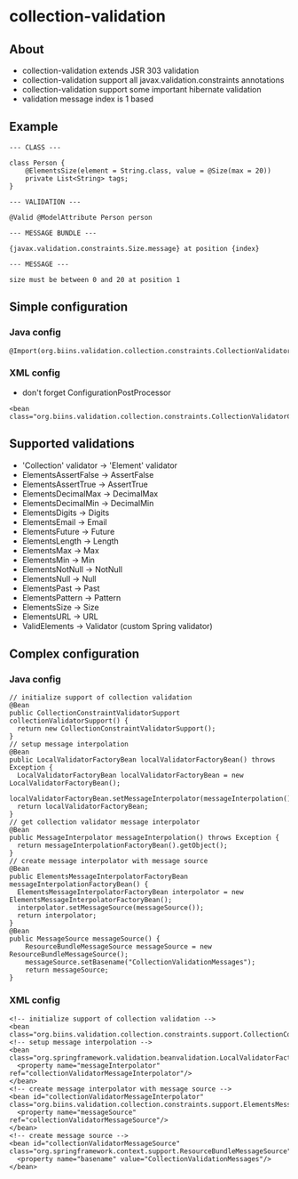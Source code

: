# collection-validation

## About

* collection-validation extends JSR 303 validation
* collection-validation support all javax.validation.constraints annotations
* collection-validation support some important hibernate validation
* validation message index is 1 based

## Example
```
--- CLASS ---

class Person {
    @ElementsSize(element = String.class, value = @Size(max = 20))
    private List<String> tags;
}

--- VALIDATION ---

@Valid @ModelAttribute Person person

--- MESSAGE BUNDLE ---

{javax.validation.constraints.Size.message} at position {index}

--- MESSAGE ---

size must be between 0 and 20 at position 1

```

## Simple configuration

### Java config
```
@Import(org.biins.validation.collection.constraints.CollectionValidatorConfig)
```
### XML config
* don't forget ConfigurationPostProcessor
```
<bean class="org.biins.validation.collection.constraints.CollectionValidatorConfig"/>
```

## Supported validations

* 'Collection' validator -> 'Element' validator
* ElementsAssertFalse -> AssertFalse
* ElementsAssertTrue -> AssertTrue
* ElementsDecimalMax -> DecimalMax
* ElementsDecimalMin -> DecimalMin
* ElementsDigits -> Digits
* ElementsEmail -> Email
* ElementsFuture -> Future
* ElementsLength -> Length
* ElementsMax -> Max
* ElementsMin -> Min
* ElementsNotNull -> NotNull
* ElementsNull -> Null
* ElementsPast -> Past
* ElementsPattern -> Pattern
* ElementsSize -> Size
* ElementsURL -> URL
* ValidElements -> Validator (custom Spring validator)


## Complex configuration

### Java config
```
// initialize support of collection validation
@Bean
public CollectionConstraintValidatorSupport collectionValidatorSupport() {
  return new CollectionConstraintValidatorSupport();
}
// setup message interpolation
@Bean
public LocalValidatorFactoryBean localValidatorFactoryBean() throws Exception {
  LocalValidatorFactoryBean localValidatorFactoryBean = new LocalValidatorFactoryBean();
  localValidatorFactoryBean.setMessageInterpolator(messageInterpolation());
  return localValidatorFactoryBean;
}
// get collection validator message interpolator
@Bean
public MessageInterpolator messageInterpolation() throws Exception {
  return messageInterpolationFactoryBean().getObject();
}
// create message interpolator with message source
@Bean
public ElementsMessageInterpolatorFactoryBean messageInterpolationFactoryBean() {
  ElementsMessageInterpolatorFactoryBean interpolator = new ElementsMessageInterpolatorFactoryBean();
  interpolator.setMessageSource(messageSource());
  return interpolator;
}
@Bean
public MessageSource messageSource() {
    ResourceBundleMessageSource messageSource = new ResourceBundleMessageSource();
    messageSource.setBasename("CollectionValidationMessages");
    return messageSource;
}
```

### XML config
```
<!-- initialize support of collection validation -->
<bean class="org.biins.validation.collection.constraints.support.CollectionConstraintValidatorSupport"/>
<!-- setup message interpolation -->
<bean class="org.springframework.validation.beanvalidation.LocalValidatorFactoryBean">
  <property name="messageInterpolator" ref="collectionValidatorMessageInterpolator"/>
</bean>
<!-- create message interpolator with message source -->
<bean id="collectionValidatorMessageInterpolator" class="org.biins.validation.collection.constraints.support.ElementsMessageInterpolatorFactoryBean">
  <property name="messageSource" ref="collectionValidatorMessageSource"/>
</bean>
<!-- create message source -->
<bean id="collectionValidatorMessageSource" class="org.springframework.context.support.ResourceBundleMessageSource">
  <property name="basename" value="CollectionValidationMessages"/>
</bean>
```
